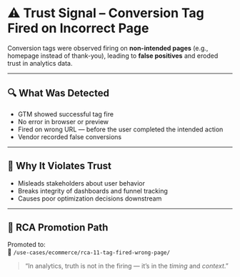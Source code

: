 # ⚠️ Trust Signal – Conversion Tag Fired on Incorrect Page

Conversion tags were observed firing on **non-intended pages** (e.g., homepage instead of thank-you), leading to **false positives** and eroded trust in analytics data.

---

## 🔍 What Was Detected

- GTM showed successful tag fire  
- No error in browser or preview  
- Fired on wrong URL — before the user completed the intended action  
- Vendor recorded false conversions

---

## 🎯 Why It Violates Trust

- Misleads stakeholders about user behavior  
- Breaks integrity of dashboards and funnel tracking  
- Causes poor optimization decisions downstream

---

## 🚦 RCA Promotion Path

Promoted to:  
📁 `/use-cases/ecommerce/rca-11-tag-fired-wrong-page/`

> “In analytics, truth is not in the firing — it’s in the *timing* and *context*.”
